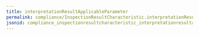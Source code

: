 ```yaml
---
title: interpretationResultApplicableParameter
permalink: compliance/InspectionResultCharacteristic.interpretationResultApplicableParameter.html
jsonid: compliance_inspectionresultcharacteristic_interpretationresultapplicableparameter
---
```

